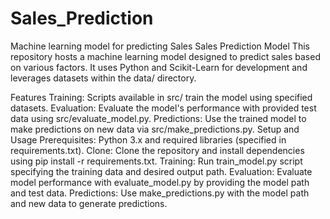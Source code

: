 # Sales_Prediction
Machine learning model for predicting Sales
Sales Prediction Model
This repository hosts a machine learning model designed to predict sales based on various factors. It uses Python and Scikit-Learn for development and leverages datasets within the data/ directory.

Features
Training: Scripts available in src/ train the model using specified datasets.
Evaluation: Evaluate the model's performance with provided test data using src/evaluate_model.py.
Predictions: Use the trained model to make predictions on new data via src/make_predictions.py.
Setup and Usage
Prerequisites: Python 3.x and required libraries (specified in requirements.txt).
Clone: Clone the repository and install dependencies using pip install -r requirements.txt.
Training: Run train_model.py script specifying the training data and desired output path.
Evaluation: Evaluate model performance with evaluate_model.py by providing the model path and test data.
Predictions: Use make_predictions.py with the model path and new data to generate predictions.
